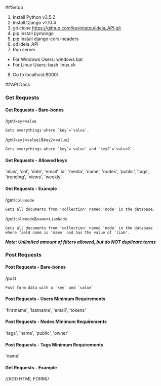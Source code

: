 ##Setup
1. Install Python v3.5.2
2. Install Django v1.10.4
3. git clone https://github.com/kevintatou/idela_API.git
4. pip install pymongo
5. pip install django-cors-headers
6. cd idela_API
7. Run server
  * For Windows Users: windows.bat
  * For Linux Users: bash linux.sh
8. Go to localhost:8000/

##API Docs
### Get Requests
#### Get Requests - Bare-bones
/get/`key`=`value` 
```
Gets everythings where `key`=`value`.
```
/get/`key1`=`value1`&`key2`=`value2`
```
Gets everythings where `key`=`value` and `key2`=`value2`.
```
#### Get Requests - Allowed keys
'alias',
'col',
'date',
'email'
'id',
'media',
'name',
'nodes',
'public',
'tags',
'trending',
'views',
'weekly',
#### Get Requests - Example
/get/`col`=`node`
```
Gets all documents from 'collection' named 'node' in the database.
```
/get/`col`=`node`&`name`=`LiamNode`
```
Gets all documents from 'collection' named 'node' in the database 
where field name is 'name' and has the value of 'liam'.
```
***Note: Unlimited amount of filters allowed, but do NOT duplicate terms***

### Post Requests
#### Post Requests - Bare-bones
/post
```
Post form data with a `key` and `value` 
```
#### Post Requests - Users Minimum Requirements
'firstname',
'lastname',
'email',
'tokens'
#### Post Requests - Nodes Minimum Requirements
'tags',
'name',
'public',
'owner'
#### Post Requests - Tags Minimum Requirements
'name'
#### Get Requests - Example
//ADD HTML FORM//
